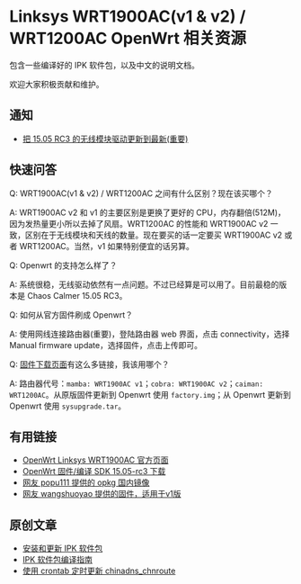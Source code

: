 # Linksys WRT1900AC(v1 & v2) / WRT1200AC OpenWrt 相关资源

包含一些编译好的 IPK 软件包，以及中文的说明文档。

欢迎大家积极贡献和维护。

## 通知

* [把 15.05 RC3 的无线模块驱动更新到最新(重要)](https://github.com/NemoAlex/openwrt-wrt1900ac-docs/wiki/2015-%E5%B9%B4-8-%E6%9C%88-2-%E6%97%A5%EF%BC%9A%E5%85%B3%E4%BA%8E%E6%9C%80%E6%96%B0%E7%9A%84%E6%97%A0%E7%BA%BF%E6%A8%A1%E5%9D%97%E9%A9%B1%E5%8A%A8)

## 快速问答

Q: WRT1900AC(v1 & v2) / WRT1200AC 之间有什么区别？现在该买哪个？

A: WRT1900AC v2 和 v1 的主要区别是更换了更好的 CPU，内存翻倍(512M)，因为发热量更小所以去掉了风扇。WRT1200AC 的性能和 WRT1900AC v2 一致，区别在于无线模块和天线的数量。现在要买的话一定要买 WRT1900AC v2 或者 WRT1200AC。当然，v1 如果特别便宜的话另算。

Q: Openwrt 的支持怎么样了？

A: 系统很稳，无线驱动依然有一点问题。不过已经算是可以用了。目前最稳的版本是 Chaos Calmer 15.05 RC3。

Q: 如何从官方固件刷成 Openwrt？

A: 使用网线连接路由器(重要)，登陆路由器 web 界面，点击 connectivity，选择 Manual firmware update，选择固件，点击上传即可。

Q: [固件下载页面](https://downloads.openwrt.org/chaos_calmer/15.05-rc3/mvebu/generic/)有这么多链接，我该用哪个？

A: 路由器代号：`mamba: WRT1900AC v1`；`cobra: WRT1900AC v2`；`caiman: WRT1200AC`。从原版固件更新到 Openwrt 使用 `factory.img`；从 Openwrt 更新到 Openwrt 使用 `sysupgrade.tar`。

## 有用链接

* [OpenWrt Linksys WRT1900AC 官方页面](http://wiki.openwrt.org/toh/linksys/wrt1900ac)
* [OpenWrt 固件/编译 SDK 15.05-rc3 下载](https://downloads.openwrt.org/chaos_calmer/15.05-rc3/mvebu/generic/)
* [网友 popu111 提供的 opkg 国内镜像](http://www.right.com.cn/forum/thread-168519-1-1.html)
* [网友 wangshuoyao 提供的固件，适用于v1版](http://www.right.com.cn/forum/thread-166282-1-1.html)

## 原创文章

* [安装和更新 IPK 软件包](https://github.com/NemoAlex/openwrt-wrt1900ac-docs/wiki/%E5%AE%89%E8%A3%85%E5%92%8C%E6%9B%B4%E6%96%B0%E8%BD%AF%E4%BB%B6%E5%8C%85)
* [IPK 软件包编译指南](https://github.com/NemoAlex/openwrt-wrt1900ac-docs/wiki/%E7%AE%80%E6%98%93%E6%8C%87%E5%8D%97%EF%BC%9A%E4%BD%BF%E7%94%A8-OpenWrt-%E7%9A%84%E4%BA%A4%E5%8F%89%E7%BC%96%E8%AF%91-SDK-%E6%9D%A5%E7%BC%96%E8%AF%91-ipk-%E8%BD%AF%E4%BB%B6%E5%8C%85)
* [使用 crontab 定时更新 chinadns_chnroute](https://github.com/NemoAlex/openwrt-wrt1900ac-docs/wiki/%E4%BD%BF%E7%94%A8-crontab-%E5%AE%9A%E6%97%B6%E6%9B%B4%E6%96%B0-chinadns_chnroute)
